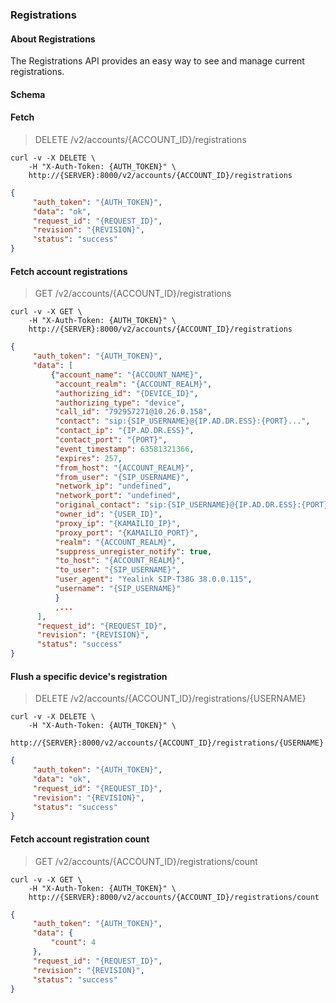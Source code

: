 ### Registrations

#### About Registrations

The Registrations API provides an easy way to see and manage current registrations.

#### Schema



#### Fetch

> DELETE /v2/accounts/{ACCOUNT_ID}/registrations

```shell
curl -v -X DELETE \
    -H "X-Auth-Token: {AUTH_TOKEN}" \
    http://{SERVER}:8000/v2/accounts/{ACCOUNT_ID}/registrations
```

```json
{
     "auth_token": "{AUTH_TOKEN}",
     "data": "ok",
     "request_id": "{REQUEST_ID}",
     "revision": "{REVISION}",
     "status": "success"
}
```

#### Fetch account registrations

> GET /v2/accounts/{ACCOUNT_ID}/registrations

```shell
curl -v -X GET \
    -H "X-Auth-Token: {AUTH_TOKEN}" \
    http://{SERVER}:8000/v2/accounts/{ACCOUNT_ID}/registrations
```

```json
{
     "auth_token": "{AUTH_TOKEN}",
     "data": [
         {"account_name": "{ACCOUNT_NAME}",
          "account_realm": "{ACCOUNT_REALM}",
          "authorizing_id": "{DEVICE_ID}",
          "authorizing_type": "device",
          "call_id": "792957271@10.26.0.158",
          "contact": "sip:{SIP_USERNAME}@{IP.AD.DR.ESS}:{PORT}...",
          "contact_ip": "{IP.AD.DR.ESS}",
          "contact_port": "{PORT}",
          "event_timestamp": 63581321366,
          "expires": 257,
          "from_host": "{ACCOUNT_REALM}",
          "from_user": "{SIP_USERNAME}",
          "network_ip": "undefined",
          "network_port": "undefined",
          "original_contact": "sip:{SIP_USERNAME}@{IP.AD.DR.ESS}:{PORT}...",
          "owner_id": "{USER_ID}",
          "proxy_ip": "{KAMAILIO_IP}",
          "proxy_port": "{KAMAILIO_PORT}",
          "realm": "{ACCOUNT_REALM}",
          "suppress_unregister_notify": true,
          "to_host": "{ACCOUNT_REALM}",
          "to_user": "{SIP_USERNAME}",
          "user_agent": "Yealink SIP-T38G 38.0.0.115",
          "username": "{SIP_USERNAME}"
          }
          ,...
      ],
      "request_id": "{REQUEST_ID}",
      "revision": "{REVISION}",
      "status": "success"
}
```

#### Flush a specific device's registration

> DELETE /v2/accounts/{ACCOUNT_ID}/registrations/{USERNAME}

```shell
curl -v -X DELETE \
    -H "X-Auth-Token: {AUTH_TOKEN}" \
    http://{SERVER}:8000/v2/accounts/{ACCOUNT_ID}/registrations/{USERNAME}
```

```json
{
     "auth_token": "{AUTH_TOKEN}",
     "data": "ok",
     "request_id": "{REQUEST_ID}",
     "revision": "{REVISION}",
     "status": "success"
}
```

#### Fetch account registration count

> GET /v2/accounts/{ACCOUNT_ID}/registrations/count

```shell
curl -v -X GET \
    -H "X-Auth-Token: {AUTH_TOKEN}" \
    http://{SERVER}:8000/v2/accounts/{ACCOUNT_ID}/registrations/count
```

```json
{
     "auth_token": "{AUTH_TOKEN}",
     "data": {
         "count": 4
     },
     "request_id": "{REQUEST_ID}",
     "revision": "{REVISION}",
     "status": "success"
}
```
